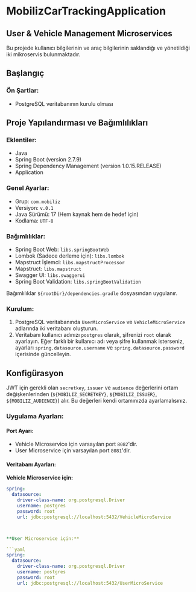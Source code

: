# MobilizCarTrackingApplication

## User & Vehicle Management Microservices

Bu projede kullanıcı bilgilerinin ve araç bilgilerinin saklandığı ve yönetildiği iki mikroservis bulunmaktadır.

## Başlangıç

### Ön Şartlar:
- PostgreSQL veritabanının kurulu olması

## Proje Yapılandırması ve Bağımlılıkları

### Eklentiler:

- Java
- Spring Boot (version 2.7.9)
- Spring Dependency Management (version 1.0.15.RELEASE)
- Application

### Genel Ayarlar:

- Grup: `com.mobiliz`
- Versiyon: `v.0.1`
- Java Sürümü: 17 (Hem kaynak hem de hedef için)
- Kodlama: `UTF-8`

### Bağımlılıklar:

- Spring Boot Web: `libs.springBootWeb`
- Lombok (Sadece derleme için): `libs.lombok`
- Mapstruct İşlemci: `libs.mapstructProcessor`
- Mapstruct: `libs.mapstruct`
- Swagger UI: `libs.swaggerui`
- Spring Boot Validation: `libs.springBootValidation`

Bağımlılıklar `${rootDir}/dependencies.gradle` dosyasından uygulanır.

### Kurulum:

1. PostgreSQL veritabanında `UserMicroService` ve `VehicleMicroService` adlarında iki veritabanı oluşturun.
2. Veritabanı kullanıcı adınızı `postgres` olarak, şifrenizi `root` olarak ayarlayın. Eğer farklı bir kullanıcı adı veya şifre kullanmak isterseniz, ayarları `spring.datasource.username` ve `spring.datasource.password` içerisinde güncelleyin.

## Konfigürasyon

JWT için gerekli olan `secretkey`, `issuer` ve `audience` değerlerini ortam değişkenlerinden (`${MOBILIZ_SECRETKEY}`, `${MOBILIZ_ISSUER}`, `${MOBILIZ_AUDIENCE}`) alır. Bu değerleri kendi ortamınızda ayarlamalısınız.

### Uygulama Ayarları:

#### Port Ayarı:
- Vehicle Microservice için varsayılan port `8082`'dir.
- User Microservice için varsayılan port `8081`'dir.

#### Veritabanı Ayarları:

**Vehicle Microservice için:**

```yaml
spring:
  datasource:
    driver-class-name: org.postgresql.Driver
    username: postgres
    password: root
    url: jdbc:postgresql://localhost:5432/VehicleMicroService



**User Microservice için:**

```yaml
spring:
  datasource:
    driver-class-name: org.postgresql.Driver
    username: postgres
    password: root
    url: jdbc:postgresql://localhost:5432/UserMicroService
